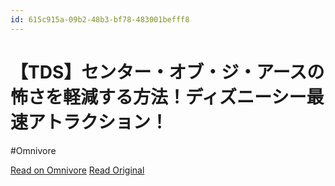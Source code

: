 ```yaml
---
id: 615c915a-09b2-48b3-bf78-483001befff8
---
```


# 【TDS】センター・オブ・ジ・アースの怖さを軽減する方法！ディズニーシー最速アトラクション！
#Omnivore

[Read on Omnivore](https://omnivore.app/me/https-castel-jp-p-1587-18f8ffd00e2)
[Read Original](https://castel.jp/p/1587)



